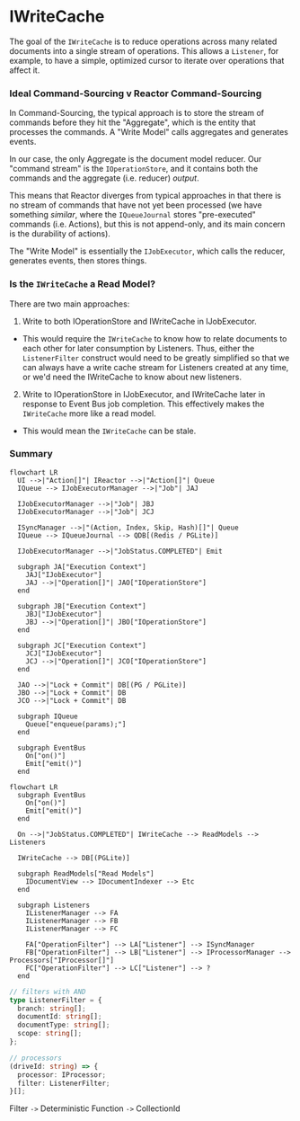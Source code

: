 # IWriteCache

The goal of the `IWriteCache` is to reduce operations across many related documents into a single stream of operations. This allows a `Listener`, for example, to have a simple, optimized cursor to iterate over operations that affect it.

### Ideal Command-Sourcing v Reactor Command-Sourcing

In Command-Sourcing, the typical approach is to store the stream of commands before they hit the "Aggregate", which is the entity that processes the commands. A "Write Model" calls aggregates and generates events.

In our case, the only Aggregate is the document model reducer. Our "command stream" is the `IOperationStore`, and it contains both the commands and the aggregate (i.e. reducer) _output_.

This means that Reactor diverges from typical approaches in that there is no stream of commands that have not yet been processed (we have something _similar_, where the `IQueueJournal` stores "pre-executed" commands (i.e. Actions), but this is not append-only, and its main concern is the durability of actions).

The "Write Model" is essentially the `IJobExecutor`, which calls the reducer, generates events, then stores things.

### Is the `IWriteCache` a Read Model?

There are two main approaches:

1. Write to both IOperationStore and IWriteCache in IJobExecutor.

- This would require the `IWriteCache` to know how to relate documents to each other for later consumption by Listeners. Thus, either the `ListenerFilter` construct would need to be greatly simplified so that we can always have a write cache stream for Listeners created at any time, or we'd need the IWriteCache to know about new listeners.

2. Write to IOperationStore in IJobExecutor, and IWriteCache later in response to Event Bus job completion. This effectively makes the `IWriteCache` more like a read model.

- This would mean the `IWriteCache` can be stale.

### Summary

```mermaid
flowchart LR
  UI -->|"Action[]"| IReactor -->|"Action[]"| Queue
  IQueue --> IJobExecutorManager -->|"Job"| JAJ

  IJobExecutorManager -->|"Job"| JBJ
  IJobExecutorManager -->|"Job"| JCJ

  ISyncManager -->|"(Action, Index, Skip, Hash)[]"| Queue
  IQueue --> IQueueJournal --> QDB[(Redis / PGLite)]

  IJobExecutorManager -->|"JobStatus.COMPLETED"| Emit

  subgraph JA["Execution Context"]
    JAJ["IJobExecutor"]
    JAJ -->|"Operation[]"| JAO["IOperationStore"]
  end

  subgraph JB["Execution Context"]
    JBJ["IJobExecutor"]
    JBJ -->|"Operation[]"| JBO["IOperationStore"]
  end

  subgraph JC["Execution Context"]
    JCJ["IJobExecutor"]
    JCJ -->|"Operation[]"| JCO["IOperationStore"]
  end

  JAO -->|"Lock + Commit"| DB[(PG / PGLite)]
  JBO -->|"Lock + Commit"| DB
  JCO -->|"Lock + Commit"| DB

  subgraph IQueue
    Queue["enqueue(params);"]
  end

  subgraph EventBus
    On["on()"]
    Emit["emit()"]
  end
```

```mermaid
flowchart LR
  subgraph EventBus
    On["on()"]
    Emit["emit()"]
  end

  On -->|"JobStatus.COMPLETED"| IWriteCache --> ReadModels --> Listeners

  IWriteCache --> DB[(PGLite)]

  subgraph ReadModels["Read Models"]
    IDocumentView --> IDocumentIndexer --> Etc
  end

  subgraph Listeners
    IListenerManager --> FA
    IListenerManager --> FB
    IListenerManager --> FC

    FA["OperationFilter"] --> LA["Listener"] --> ISyncManager
    FB["OperationFilter"] --> LB["Listener"] --> IProcessorManager --> Processors["IProcessor[]"]
    FC["OperationFilter"] --> LC["Listener"] --> ?
  end
```




```ts
// filters with AND
type ListenerFilter = {
  branch: string[];
  documentId: string[];
  documentType: string[];
  scope: string[];
};

// processors
(driveId: string) => {
  processor: IProcessor;
  filter: ListenerFilter;
}[];


```

Filter `->` Deterministic Function `->` CollectionId
